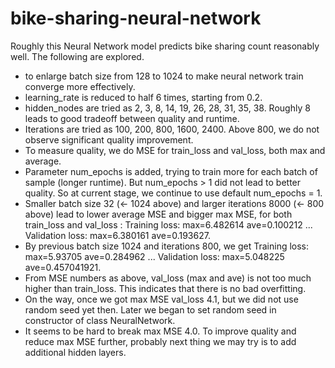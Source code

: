 # bike-sharing-neural-network
Roughly this Neural Network model predicts bike sharing count reasonably well. The following are explored.
* to enlarge batch size from 128 to 1024 to make neural network train converge more effectively.
* learning_rate is reduced to half 6 times, starting from 0.2.
* hidden_nodes are tried as 2, 3, 8, 14, 19, 26, 28, 31, 35, 38. Roughly 8 leads to good tradeoff between quality and runtime.
* Iterations are tried as 100, 200, 800, 1600, 2400. Above 800, we do not observe significant quality improvement.
* To measure quality, we do MSE for train_loss and val_loss, both max and average.
* Parameter num_epochs is added, trying to train more for each batch of sample (longer runtime). But num_epochs > 1 did not lead to better quality. So at current stage, we continue to use default num_epochs = 1.
* Smaller batch size 32 (<- 1024 above) and larger iterations 8000 (<- 800 above) lead to lower average MSE and bigger max MSE, for both train_loss and val_loss : Training loss: max=6.482614 ave=0.100212 ... Validation loss: max=6.380161 ave=0.193627.
* By previous batch size 1024 and iterations 800, we get Training loss: max=5.93705 ave=0.284962 ... Validation loss: max=5.048225 ave=0.457041921.
* From MSE numbers as above, val_loss (max and ave) is not too much higher than train_loss. This indicates that there is no bad overfitting.
* On the way, once we got max MSE val_loss 4.1, but we did not use random seed yet then. Later we began to set random seed in constructor of class NeuralNetwork.
* It seems to be hard to break max MSE 4.0. To improve quality and reduce max MSE further, probably next thing we may try is to add additional hidden layers.
